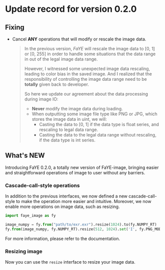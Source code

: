 # Update record for version 0.2.0

## Fixing

- Cancel **ANY** operations that will modify or rescale the image data.

  > In the previous version, *FaYE* will rescale the image data to [0, 1] or [0, 255] in order to handle some situations that the data range in out of the legal image data range. 
  >
  > However, I witnessed some unexpected image data rescaling, leading to color bias in the saved image. And I realized that the responsibility of controlling the image data range need to be **totally** given back to developer.
  >
  > So here we update our agreement about the data processing during image IO:
  >
  > - **Never** modify the image data during loading.
  > - When outputting some image file type like PNG or JPG, which stores the image data in uint, we will:
  >   - Casting the data to [0, 1] if the data type is float series, and rescaling to legal data range.
  >   - Casting the data to the legal data range without rescaling, if the data type is int series.



## What's NEW

Introducing FaYE 0.2.0, a totally new version of FaYE-image, bringing easier and straightforward operations of image to user without any barriers.

### Cascade-call-style operations

In addition to the previous interfaces, we now defined a new cascade-call-style to make the operation more easier and intuitive. Moreover, we now enable more operations on image data, such as resizing.

```python	
import faye_image as fy

image_numpy = fy.from("path/to/exr.exr").resize(1024).to(fy.NUMPY_RT)
fy.from(image_numpy, fy.NUMPY_RT).resize(512, 1024).set('I', fy.PNG_MODE_FLAG).save("path/to/save/place.png")
```

For more information, please refer to the documentation.

### Resizing image

Now you can use the `resize` interface to resize your image data.
